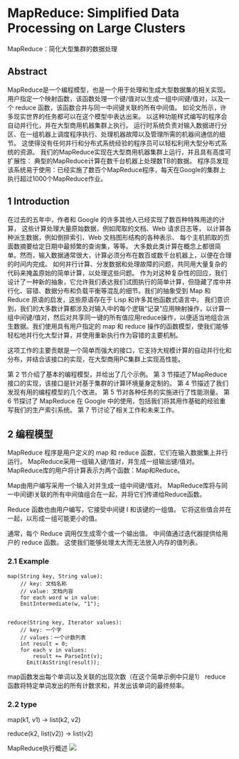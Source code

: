 # MapReduce: Simplified Data Processing on Large Clusters

MapReduce：简化大型集群的数据处理

## Abstract

MapReduce是一个编程模型，也是一个用于处理和生成大型数据集的相关实现。
用户指定一个映射函数，该函数处理一个键/值对以生成一组中间键/值对，以及一个 reduce 函数，该函数合并与同一中间键关联的所有中间值。
如论文所示，许多现实世界的任务都可以在这个模型中表达出来。
以这种功能样式编写的程序会自动并行化，并在大型商用机器集群上执行。
运行时系统负责对输入数据进行分区、在一组机器上调度程序执行、处理机器故障以及管理所需的机器间通信的细节。
这使得没有任何并行和分布式系统经验的程序员可以轻松利用大型分布式系统的资源。
我们的MapReduce实现在大型商用机器集群上运行，并且具有高度可扩展性：
典型的MapReduce计算在数千台机器上处理数TB的数据。
程序员发现该系统易于使用：已经实施了数百个MapReduce程序，每天在Google的集群上执行超过1000个MapReduce作业。

## 1 Introduction
在过去的五年中，作者和 Google 的许多其他人已经实现了数百种特殊用途的计算，
这些计算处理大量原始数据，例如爬取的文档、Web 请求日志等，
以计算各种派生数据，例如倒排索引、Web 文档图形结构的各种表示、 每个主机抓取的页面数摘要给定日期中最频繁的查询集，等等。
大多数此类计算在概念上都很简单。然而，输入数据通常很大，计算必须分布在数百或数千台机器上，以便在合理的时间内完成。
如何并行计算、分发数据和处理故障的问题，共同用大量复杂的代码来掩盖原始的简单计算，以处理这些问题。
作为对这种复杂性的回应，我们设计了一种新的抽象，它允许我们表达我们试图执行的简单计算，但隐藏了库中并行化、容错、数据分布和负载平衡等混乱的细节。我们的抽象受到 Map 和 Reduce 原语的启发，这些原语存在于 Lisp 和许多其他函数式语言中。
我们意识到，我们的大多数计算都涉及对输入中的每个逻辑“记录”应用映射操作，以计算一组中间键/值对，然后对共享同一键的所有值应用reduce操作，以便适当地组合派生数据。我们使用具有用户指定的 map 和 reduce 操作的函数模型，使我们能够轻松地并行化大型计算，并使用重新执行作为容错的主要机制。

这项工作的主要贡献是一个简单而强大的接口，它支持大规模计算的自动并行化和分布，并结合该接口的实现，在大型商用PC集群上实现高性能。


第 2 节介绍了基本的编程模型，并给出了几个示例。
第 3 节描述了MapReduce接口的实现，该接口是针对基于集群的计算环境量身定制的。
第 4 节描述了我们发现有用的编程模型的几个改进。
第 5 节对各种任务的实施进行了性能测量。
第 6 节探讨了 MapReduce 在 Google 中的使用，包括我们将其用作基础的经验重写我们的生产索引系统。
第 7 节讨论了相关工作和未来工作。


## 2 编程模型
MapReduce 程序是用户定义的 map 和 reduce 函数，它们在输入数据集上并行运行。
MapReduce采用一组输入键/值对，并生成一组输出键/值对。
MapReduce库的用户将计算表示为两个函数：Map和Reduce。

Map由用户编写采用一个输入对并生成一组中间键/值对。
MapReduce库将与同一中间键I关联的所有中间值组合在一起，并将它们传递给Reduce函数。

Reduce 函数也由用户编写，它接受中间键 I 和该键的一组值。
它将这些值合并在一起，以形成一组可能更小的值。

通常，每个 Reduce 调用仅生成零个或一个输出值。
中间值通过迭代器提供给用户的 reduce 函数。
这使我们能够处理太大而无法放入内存的值列表。

### 2.1 Example
```
map(String key, String value):
    // key: 文档名称 
    // value: 文档内容
    for each word w in value:
    EmitIntermediate(w, "1");
        

reduce(String key, Iterator values):
    // key: 一个字 
    // values：一个计数列表 
    int result = 0;
    for each v in values:
        result += ParseInt(v); 
      Emit(AsString(result));
```

map函数发出每个单词以及关联的出现次数（在这个简单示例中只是1）
reduce函数将特定单词发出的所有计数求和，并发出该单词的最终频率。


### 2.2 type

map(k1, v1) -> list(k2, v2)  

reduce(k2, list(v2)) -> list(v2) 

MapReduce执行概述
![](http://imgcom.static.suishenyun.net/202405161008157.png)


